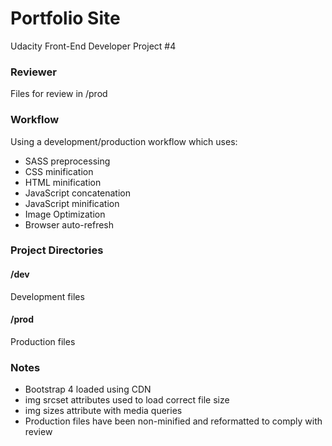 # Portfolio Site
Udacity Front-End Developer Project #4
### Reviewer
Files for review in /prod
### Workflow
Using a development/production workflow which uses:
* SASS preprocessing
* CSS minification
* HTML minification
* JavaScript concatenation
* JavaScript minification
* Image Optimization
* Browser auto-refresh
### Project Directories
#### /dev
Development files
#### /prod
Production files
### Notes
* Bootstrap 4 loaded using CDN
* img srcset attributes used to load correct file size
* img sizes attribute with media queries
* Production files have been non-minified and reformatted to comply with review
